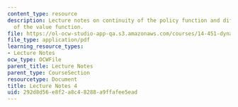 ```yaml
---
content_type: resource
description: Lecture notes on continuity of the policy function and differentiability
  of the value function.
file: https://ol-ocw-studio-app-qa.s3.amazonaws.com/courses/14-451-dynamic-optimization-methods-with-applications-fall-2009/292d8d56e8f2a8c48288a9ffafee5ead_MIT14_451F09_lec04.pdf
file_type: application/pdf
learning_resource_types:
- Lecture Notes
ocw_type: OCWFile
parent_title: Lecture Notes
parent_type: CourseSection
resourcetype: Document
title: Lecture Notes 4
uid: 292d8d56-e8f2-a8c4-8288-a9ffafee5ead
---
```

